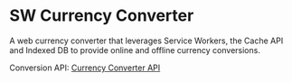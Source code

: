 # SW Currency Converter
A web currency converter that leverages Service Workers, the Cache API and Indexed DB to provide online and offline currency conversions.

Conversion API: [Currency Converter API](https://free.currencyconverterapi.com/)
